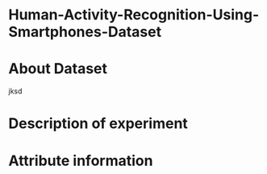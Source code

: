# Human-Activity-Recognition-Using-Smartphones-Dataset
# About Dataset
jksd
# Description of experiment
# Attribute information
